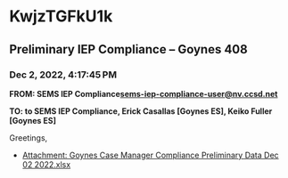 # KwjzTGFkU1k
## Preliminary IEP Compliance – Goynes 408
### Dec 2, 2022, 4:17:45 PM
**FROM: SEMS IEP Compliance<sems-iep-compliance-user@nv.ccsd.net>**

**TO: to SEMS IEP Compliance, Erick Casallas [Goynes ES], Keiko Fuller [Goynes ES]**


Greetings, 





* [Attachment: Goynes Case Manager Compliance Preliminary Data Dec 02 2022.xlsx](KwjzTGFkU1k-attachment-1.xlsx)
